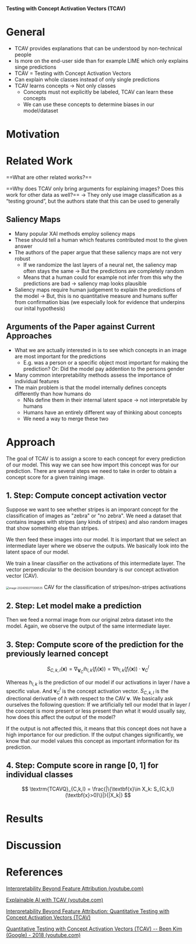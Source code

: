 **Testing with Concept Activation Vectors (TCAV)**

# General

- TCAV provides explanations that can be understood by non-technical people
- Is more on the end-user side than for example LIME which only explains singe predictions
- TCAV = Testing with Concept Activation Vectors
- Can explain whole classes instead of only single predictions
- TCAV learns concepts -> Not only classes
  - Concepts must not explicitly be labeled, TCAV can learn these concepts
  - We can use these concepts to determine biases in our model/dataset

# Motivation

# Related Work

==What are other related works?==

==Why does TCAV only bring arguments for explaining images? Does this work for other data as well?== -> They only use image classification as a “testing ground”, but the authors state that this can be used to generally 

## Saliency Maps

- Many popular XAI methods employ soliency maps
- These should tell a human which features contributed most to the given answer
- The authors of the paper argue that these saliency maps are not very robust
  - If we randomize the last layers of a neural net, the saliency map often stays the same -> But the predictions are completely random
  - Means that a human could for example not infer from this why the predictions are bad -> saliency map looks plausible
- Saliency maps require human judgement to explain the predictions of the model -> But, this is no quantitative measure and humans suffer from confirmation bias (we especially look for evidence that underpins our inital hypothesis)

## Arguments of the Paper against Current Approaches

- What we are actually interested in is to see which concepts in an image are most important for the predictions
  - E.g. was a person or a specific object most important for making the prediction? Or: Did the model pay addention to the persons gender
- Many common interpretability methods assess the importance of individual features
- The main problem is that the model internally defines concepts differently than how humans do
  - NNs define them in their internal latent space -> not interpretable by humans
  - Humans have an entirely different way of thinking about concepts
  - We need a way to merge these two


# Approach

The goal of TCAV is to assign a score to each concept for every prediction of our model. This way we can see how import this concept was for our prediction. There are several steps we need to take in order to obtain a concept score for a given training image.

## 1. Step: Compute concept activation vector

Suppose we want to see whether stripes is an imporant concept for the classification of images as "zebra" or "no zebra". We need a dataset that contains images with stripes (any kinds of stripes) and also random images that show something else than stripes.

We then feed these images into our model. It is important that we select an intermediate layer where we observe the outputs. We basically look into the latent space of our model.

We train a linear classifier on the activations of this intermediate layer. The vector perpendicular to the decision boundary is our concept activation vector (CAV).

<img src="C:\Users\Frederik\AppData\Roaming\Typora\typora-user-images\image-20240502111306535.png" alt="image-20240502111306535" style="zoom:50%;" />
CAV for the classification of stripes/non-stripes activations

## 2. Step: Let model make a prediction

Then we feed a normal image from our original zebra dataset into the model. Again, we observe the output of the same intermediate layer.

## 3. Step: Compute score of the prediction for the previously learned concept

$$
S_{C,k,l}(\textbf{x}) = \nabla_{\textbf{V}_C^l}h_{l,k}(f_l(\textbf{x})) = \nabla h_{l,k}(f_l(\textbf{x}))\cdot \textbf{v}^{l}_{C}
$$

Whereas $h_{l,k}$ is the prediction of our model if our activations in layer $l$ have a specific value. And $\textbf{v}_C^l$ is the concept activation vector. $S_{C,k,l}$ is the directional derivative of $h$ with respect to the CAV $\textbf{v}$. We basically ask ourselves the following question: If we artificially tell our model that in layer $l$ the concept is more present or less present than what it would usually say, how does this affect the output of the model?

If the output is not affected this, it means that this concept does not have a high importance for our prediction. If the output changes significantly, we know that our model values this concept as important information for its prediction.

## 4. Step: Compute score in range [0, 1] for individual classes

$$
\textrm{TCAVQ}_{C,k,l} = \frac{|\{\textbf{x}\in X_k: S_{C,k,l}(\textbf{x}>0)\}|}{|X_k|}
$$



# Results

# Discussion

# References

[Interpretability Beyond Feature Attribution (youtube.com)](https://www.youtube.com/watch?v=Ff-Dx79QEEY)

[Explainable AI with TCAV (youtube.com)](https://www.youtube.com/watch?v=GLLRqAjC_OY)

[Interpretability Beyond Feature Attribution: Quantitative Testing with Concept Activation Vectors (TCAV)](https://arxiv.org/abs/1711.11279)

[Quantitative Testing with Concept Activation Vectors (TCAV) -- Been Kim (Google) - 2018 (youtube.com)](https://www.youtube.com/watch?v=wBcrPDPUTrE)